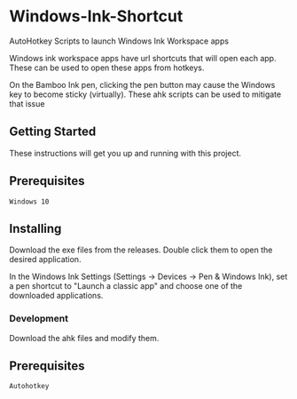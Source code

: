 # Windows-Ink-Shortcut
AutoHotkey Scripts to launch Windows Ink Workspace apps

Windows ink workspace apps have url shortcuts that will open each app. These can be used to open these apps from hotkeys.

On the Bamboo Ink pen, clicking the pen button may cause the Windows key to become sticky (virtually). These ahk scripts can be used to mitigate that issue

## Getting Started
These instructions will get you up and running with this project. 

## Prerequisites
```
Windows 10
```

## Installing
Download the exe files from the releases. Double click them to open the desired application.

In the Windows Ink Settings (Settings -> Devices -> Pen & Windows Ink), set a pen shortcut to "Launch a classic app" and choose one of the downloaded applications.

### Development
Download the ahk files and modify them.

## Prerequisites

```
Autohotkey
```
